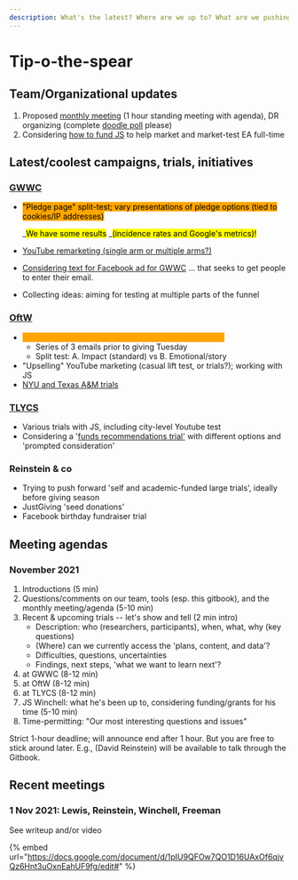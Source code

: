 ```yaml
---
description: What's the latest? Where are we up to? What are we pushing on now?
---
```


# Tip-o-the-spear

## Team/Organizational updates

1. Proposed [monthly meeting](https://docs.google.com/document/d/1pIU9QFOw7QO1D16UAxOf6qjvQz6Hnt3uOxnEahUF9fg/edit#heading=h.31ssdq6stkkt) (1 hour standing meeting with agenda), DR organizing (complete [doodle poll](https://doodle.com/poll/yipd6tub9k7tcsumy9afrmxc/admin#table) please)
2. Considering [how to fund JS](https://docs.google.com/document/d/1pIU9QFOw7QO1D16UAxOf6qjvQz6Hnt3uOxnEahUF9fg/edit#heading=h.31ssdq6stkkt) to help market and market-test EA full-time

## Latest/coolest campaigns, trials, initiatives

### [GWWC](tip-o-the-spear.md#gwwc)

*   <mark style="background-color:orange;">"Pledge page" split-test; vary presentations of pledge options (tied to cookies/IP addresses)</mark>

    _<mark style="background-color:yellow;">We have some results</mark> _<mark style="background-color:yellow;">(incidence rates and Google's metrics)!</mark> &#x20;
* <mark style="background-color:yellow;"></mark>[YouTube remarketing (single arm or multiple arms?)](contexts-and-environments-for-testing/gwwc/youtube-remarketing.md)
* [Considering text for Facebook ad for GWWC](contexts-and-environments-for-testing/gwwc/facebook-ads-gwwc.md) ... that seeks to get people to enter their email.
* Collecting ideas: aiming for testing at multiple parts of the funnel

### [OftW](tip-o-the-spear.md#oftw)

* <mark style="color:orange;background-color:orange;">Giving-season email campaign for 'additional donation'</mark>
  * Series of 3 emails prior to giving Tuesday
  * Split test: A. Impact (standard) vs B. Emotional/story&#x20;
* "Upselling" YouTube marketing (casual lift test, or trials?); working with JS
* [NYU and Texas A\&M trials](contexts-and-environments-for-testing/one-for-the-world.md#ongoing-completed-experiments)

### [TLYCS](contexts-and-environments-for-testing/tlycs/)

* Various trials with JS, including city-level Youtube test
* Considering a '[funds recommendations trial'](contexts-and-environments-for-testing/tlycs/funds-recommendations-trial.md) with different options and 'prompted consideration'

### Reinstein & co&#x20;

* Trying to push forward 'self and academic-funded large trials', ideally before giving season
* JustGiving 'seed donations'
* Facebook birthday fundraiser trial&#x20;

## Meeting agendas

### November 2021

1. Introductions (5 min)
2. Questions/comments on our team, tools (esp. this gitbook), and the monthly meeting/agenda (5-10 min)
3. Recent & upcoming trials -- let's show and tell (2 min intro)
   * Description: who (researchers, participants), when, what, why (key questions)
   * (Where) can we currently access the 'plans, content, and data'?
   * Difficulties, questions, uncertainties
   * Findings, next steps, 'what we want to learn next'?&#x20;
4. at GWWC (8-12 min)
5. at OftW (8-12 min)
6. &#x20;at TLYCS (8-12 min)
7. JS Winchell: what he's been up to, considering funding/grants for his time (5-10 min)
8. Time-permitting: "Our most interesting questions and issues"

Strict 1-hour deadline; will announce end after 1 hour. But you are free to stick around later. E.g., (David Reinstein) will be available to talk through the Gitbook.

## Recent meetings

### 1 Nov 2021: Lewis, Reinstein, Winchell, Freeman

See writeup and/or video

{% embed url="https://docs.google.com/document/d/1pIU9QFOw7QO1D16UAxOf6qjvQz6Hnt3uOxnEahUF9fg/edit#" %}
